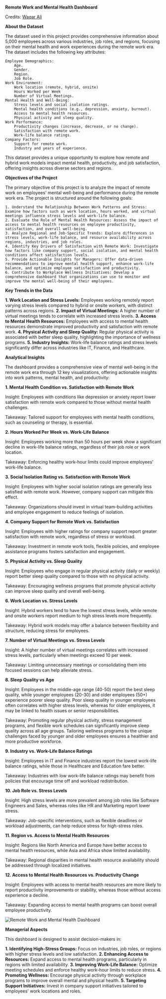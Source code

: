 **Remote Work and Mental Health Dashboard**

Credits: [Waqar Ali](https://www.kaggle.com/datasets/waqi786/remote-work-and-mental-health)

**About the Dataset**

The dataset used in this project provides comprehensive information about 5,000 employees across various industries, job roles, and regions, focusing on their mental health and work experiences during the remote work era. The dataset includes the following key attributes:

    Employee Demographics: 
        Age. 
        Gender.
        Region.
        Job Role.
    Work Environment: 
        Work location (remote, hybrid, onsite)
        Hours Worked per Week
        Number of Virtual Meetings.
    Mental Health and Well-Being:
        Stress levels and social isolation ratings.
        Mental health conditions (e.g., depression, anxiety, burnout).
        Access to mental health resources.
        Physical activity and sleep quality.
    Work Performance:
        Productivity changes (increase, decrease, or no change).
        Satisfaction with remote work.
        Work-life balance ratings.
    Company Factors:
        Support for remote work.
        Industry and years of experience.

This dataset provides a unique opportunity to explore how remote and hybrid work models impact mental health, productivity, and job satisfaction, offering insights across diverse sectors and regions.

**Objectives of the Project**

The primary objective of this project is to analyze the impact of remote work on employees' mental well-being and performance during the remote work era. The project is structured around the following goals:

    1. Understand the Relationship Between Work Patterns and Stress: Examine how factors such as work location, hours worked, and virtual meetings influence stress levels and work-life balance.
    2. Evaluate the Role of Mental Health Resources: Assess the impact of access to mental health resources on employee productivity, satisfaction, and overall well-being.
    3. Analyze Regional and Job-Specific Trends: Explore differences in stress levels, work-life balance, and resource availability across regions, industries, and job roles.
    4. Identify Key Drivers of Satisfaction with Remote Work: Investigate how factors like company support, social isolation, and mental health conditions affect satisfaction levels.
    5. Provide Actionable Insights for Managers: Offer data-driven recommendations to improve mental health support, enhance work-life balance, and optimize employee satisfaction and productivity.
    6. Contribute to Workplace Wellness Initiatives: Develop a comprehensive dashboard that organizations can use to monitor and improve the mental well-being of their employees.

**Key Trends in the Data**

**1. Work Location and Stress Levels:** Employees working remotely report varying stress levels compared to hybrid or onsite workers, with distinct patterns across regions.
**2. Impact of Virtual Meetings:** A higher number of virtual meetings tends to correlate with increased stress levels.
**3. Access to Mental Health Resources:** Employees with access to mental health resources demonstrate improved productivity and satisfaction with remote work.
**4. Physical Activity and Sleep Quality:** Regular physical activity is associated with better sleep quality, highlighting the importance of wellness programs.
**5. Industry Insights:** Work-life balance ratings and stress levels significantly differ across industries like IT, Finance, and Healthcare.

**Analytical Insights**

The dashboard provides a comprehensive view of mental well-being in the remote work era through 12 key visualizations, offering actionable insights into work patterns, mental health, and productivity:

**1. Mental Health Condition vs. Satisfaction with Remote Work**

Insight: Employees with conditions like depression or anxiety report lower satisfaction with remote work compared to those without mental health challenges.

Takeaway: Tailored support for employees with mental health conditions, such as counseling or therapy, is essential.

**2. Hours Worked Per Week vs. Work-Life Balance**

Insight: Employees working more than 50 hours per week show a significant decline in work-life balance ratings, regardless of their job role or work location.

Takeaway: Enforcing healthy work-hour limits could improve employees' work-life balance.

**3. Social Isolation Rating vs. Satisfaction with Remote Work**

Insight: Employees with higher social isolation ratings are generally less satisfied with remote work. However, company support can mitigate this effect.

Takeaway: Organizations should invest in virtual team-building activities and employee engagement to reduce feelings of isolation.

**4. Company Support for Remote Work vs. Satisfaction**

Insight: Employees with higher ratings for company support report greater satisfaction with remote work, regardless of stress or workload.

Takeaway: Investment in remote work tools, flexible policies, and employee assistance programs fosters satisfaction and engagement.

**5. Physical Activity vs. Sleep Quality**

Insight: Employees who engage in regular physical activity (daily or weekly) report better sleep quality compared to those with no physical activity.

Takeaway: Encouraging wellness programs that promote physical activity can improve sleep quality and overall well-being.

**6. Work Location vs. Stress Levels**

Insight: Hybrid workers tend to have the lowest stress levels, while remote and onsite workers report medium to high stress levels more frequently.

Takeaway: Hybrid work models may offer a balance between flexibility and structure, reducing stress for employees.

**7. Number of Virtual Meetings vs. Stress Levels**

Insight: A higher number of virtual meetings correlates with increased stress levels, particularly when meetings exceed 10 per week.

Takeaway: Limiting unnecessary meetings or consolidating them into focused sessions can help alleviate stress.

**8. Sleep Quality vs Age**

Insight: Employees in the middle-age range (40-50) report the best sleep quality, while younger employees (20-30) and older employees (50+) experience poorer sleep quality. Poor sleep quality in younger employees often correlates with higher stress levels, whereas for older employees, it may be linked to health issues or senior responsibilities.

Takeaway: Promoting regular physical activity, stress management programs, and flexible work schedules can significantly improve sleep quality across all age groups. Tailoring wellness programs to the unique challenges faced by younger and older employees ensures a healthier and more productive workforce.

**9. Industry vs. Work-Life Balance Ratings**

Insight: Employees in IT and Finance industries report the lowest work-life balance ratings, while those in Healthcare and Education fare better.

Takeaway: Industries with low work-life balance ratings may benefit from policies that encourage time off and workload redistribution.

**10. Job Role vs. Stress Levels**

Insight: High stress levels are more prevalent among job roles like Software Engineers and Sales, whereas roles like HR and Marketing report lower stress.

Takeaway: Job-specific interventions, such as flexible deadlines or workload adjustments, can help reduce stress for high-stress roles.

**11. Region vs. Access to Mental Health Resources**

Insight: Regions like North America and Europe have better access to mental health resources, while Asia and Africa show limited availability.

Takeaway: Regional disparities in mental health resource availability should be addressed through localized initiatives.

**12. Access to Mental Health Resources vs. Productivity Change**

Insight: Employees with access to mental health resources are more likely to report productivity improvements or stability, whereas those without access experience a decline.

Takeaway: Expanding access to mental health programs can boost overall employee productivity.


![Remote Work and Mental Health Dashboard](https://github.com/user-attachments/assets/08ed4140-b277-4621-859b-323781691e26)

**Managerial Aspects**

This dashboard is designed to assist decision-makers in:

**1. Identifying High-Stress Groups:** Focus on industries, job roles, or regions with higher stress levels and low satisfaction.
**2. Enhancing Access to Resources:** Expand access to mental health programs, particularly in regions with limited availability.
**3. Improving Work-Life Balance:** Optimize meeting schedules and enforce healthy work-hour limits to reduce stress.
**4. Promoting Wellness:** Encourage physical activity through workplace programs to improve overall mental and physical health.
**5. Targeting Support Initiatives:** Invest in company support initiatives tailored to employees' work locations and roles.
